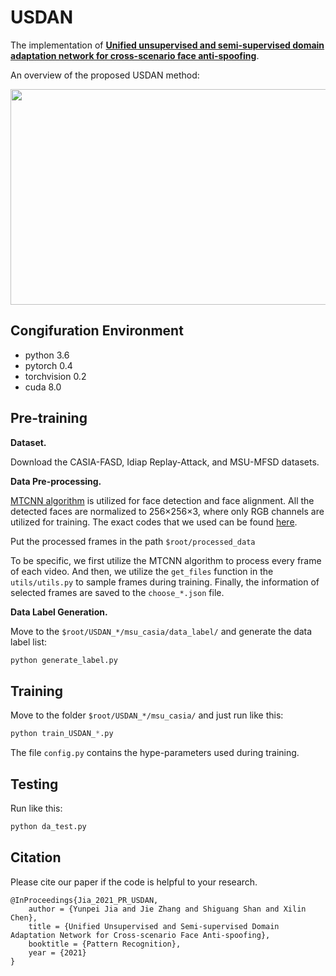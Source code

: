# USDAN
The implementation of [**Unified unsupervised and semi-supervised domain adaptation network for cross-scenario face anti-spoofing**](https://www.sciencedirect.com/science/article/abs/pii/S0031320321000753).

An overview of the proposed USDAN method:

<div align=center>
<img src="https://github.com/taylover-pei/Code-during-the-master-degree/tree/master/PR2021_USDAN/PR2021-USDAN-release/article" width="700" height="345" />
</div>

## Congifuration Environment
- python 3.6 
- pytorch 0.4 
- torchvision 0.2
- cuda 8.0

## Pre-training

**Dataset.** 

Download the CASIA-FASD, Idiap Replay-Attack, and MSU-MFSD datasets.

**Data Pre-processing.** 

[MTCNN algorithm](https://ieeexplore.ieee.org/abstract/document/7553523) is utilized for face detection and face alignment. All the detected faces are normalized to 256$\times$256$\times$3, where only RGB channels are utilized for training. The exact codes that we used can be found [here](https://github.com/YYuanAnyVision/mxnet_mtcnn_face_detection).

Put the processed frames in the path `$root/processed_data`

To be specific, we first utilize the MTCNN algorithm to process every frame of each video. And then, we utilize the `get_files` function in the `utils/utils.py` to sample frames during training. Finally, the information of selected frames are saved to the `choose_*.json` file.

**Data Label Generation.** 

Move to the `$root/USDAN_*/msu_casia/data_label/` and generate the data label list:
```python
python generate_label.py
```

## Training

Move to the folder `$root/USDAN_*/msu_casia/` and just run like this:
```python
python train_USDAN_*.py
```

The file `config.py` contains the hype-parameters used during training.

## Testing

Run like this:
```python
python da_test.py
```

## Citation
Please cite our paper if the code is helpful to your research.
```
@InProceedings{Jia_2021_PR_USDAN,
    author = {Yunpei Jia and Jie Zhang and Shiguang Shan and Xilin Chen},
    title = {Unified Unsupervised and Semi-supervised Domain Adaptation Network for Cross-scenario Face Anti-spoofing},
    booktitle = {Pattern Recognition},
    year = {2021}
}
```




